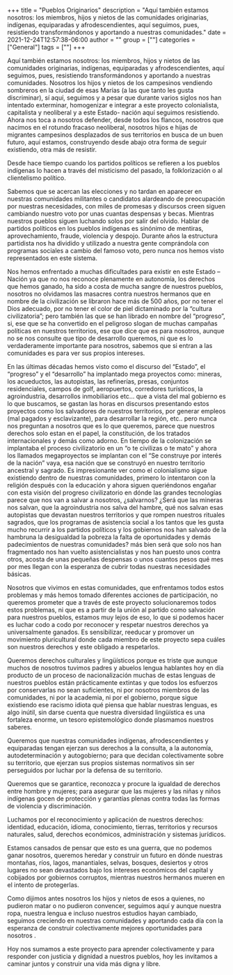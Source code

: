 +++
title = "Pueblos Originarios"
description = "Aquí también estamos nosotros: los miembros, hijos y nietos de las comunidades originarias, indígenas, equiparadas y afrodescendientes, aquí seguimos, pues, resistiendo transformándonos y aportando a nuestras comunidades."
date = 2021-12-24T12:57:38-06:00
author = ""
group = [""]
categories = ["General"]
tags = [""]
+++

Aquí también estamos nosotros: los miembros, hijos y nietos de las comunidades originarias, indígenas, equiparadas y afrodescendientes, aquí seguimos, pues, resistiendo transformándonos y aportando a nuestras comunidades. Nosotros los hijos y nietos de los campesinos vendiendo sombreros en la ciudad de esas Marías (a las que tanto les gusta discriminar), sí aquí, seguimos y a pesar que durante varios siglos nos han intentado exterminar, homogenizar e integrar a este proyecto colonialista, capitalista y neoliberal y a este Estado- nación aquí seguimos resistiendo.  Ahora nos toca a nosotros defender, desde todos los flancos, nosotros que nacimos en el rotundo fracaso neoliberal, nosotros hijos e hijas de migrantes campesinos desplazados de sus territorios en busca de un buen futuro, aquí estamos, construyendo desde abajo otra forma de seguir existiendo, otra más de resistir.

Desde hace tiempo cuando los partidos políticos se refieren a los pueblos indígenas lo hacen a través del misticismo del pasado, la folklorización o al clientelismo político.

Sabemos que se acercan las elecciones y no tardan en aparecer en nuestras comunidades militantes o candidatos alardeando de preocupación por nuestras necesidades, con miles de promesas y discursos creen siguen cambiando nuestro voto por unas cuantas despensas y becas. Mientras nuestros pueblos siguen luchando solos por salir del olvido. Hablar de partidos políticos en los pueblos indígenas es sinónimo de mentiras, aprovechamiento, fraude, violencia y despojo. Durante años la estructura partidista nos ha dividido y utilizado a nuestra gente comprándola con programas sociales a cambio del famoso voto, pero nunca nos hemos visto representados en este sistema.

Nos hemos enfrentado a muchas dificultades para existir en este Estado –Nación ya que no nos reconoce plenamente en autonomía, los derechos que hemos ganado, ha sido a costa de mucha sangre de nuestros pueblos, nosotros no olvidamos las masacres contra nuestros hermanos que en nombre de la civilización se libraron hace más de 500 años, por no tener el Dios adecuado, por no tener el color de piel dictaminado por la “cultura civilizatoria”;  pero también las que se han librado en nombre del “progreso”, si, ese que se ha convertido en el peligroso slogan de muchas campañas políticas en nuestros territorios, ese que  dice que es para nosotros, aunque no se nos consulte que tipo de desarrollo queremos, ni que es lo verdaderamente importante para nosotros, sabemos que si entran a las comunidades es para ver sus propios intereses.

En las últimas décadas hemos visto como el discurso del “Estado”, el “progreso” y el “desarrollo” ha implantado mega proyectos como: mineras, los acueductos, las autopistas, las refinerías, presas, conjuntos residenciales, campos de golf, aeropuertos, corredores turísticos, la agroindustria, desarrollos inmobiliarios etc… que a vista del mal gobierno es lo que buscamos, se gastan las horas en discursos presentando estos proyectos como los salvadores de nuestros territorios, por generar empleos (mal pagados y esclavizante), para desarrollar la región, etc.. pero nunca nos preguntan a nosotros que es lo que queremos, parece que nuestros derechos solo estan en el papel, la constitución, de los tratados internacionales y demás como adorno. En tiempo de la colonización se implantaba el proceso civilizatorio en un “o te civilizas o te mato” y ahora los llamados megaproyectos se implantan con el “Se construye por interés de la nación” vaya, esa nación que se construyó en nuestro territorio ancestral y sagrado. Es impresionante ver como el colonialismo sigue existiendo dentro de nuestras comunidades, primero lo intentaron con la religión después con la educación y ahora siguen queriéndonos engañar con esta visión del progreso civilizatorio en dónde las grandes tecnologías parece que nos van a salvar a nosotros, ¿salvarnos? ¿Será que las mineras nos salvan, que la agroindustria nos salva del hambre, qué nos salvan esas autopistas que devastan nuestros territorios y que rompen nuestros rituales sagrados, que los programas de asistencia social a los tantos que les gusta mucho recurrir a los partidos políticos y los gobiernos nos han salvado de la hambruna la desigualdad la pobreza la falta de oportunidades y demás padecimientos de nuestras comunidades? más bien será que solo nos han fragmentado nos han vuelto asistencialistas y nos han puesto unos contra otros,  acosta de unas pequeñas despensas o unos cuantos pesos qué mes por mes llegan con la esperanza de cubrir todas nuestras necesidades básicas.

Nosotros que vivimos en estas comunidades, que enfrentamos todos estos problemas y más hemos tomado diferentes acciones de participación, no queremos prometer que a través de este proyecto solucionaremos todos estos problemas, ni que es a partir de la unión al partido como salvación para nuestros pueblos, estamos muy lejos de eso, lo que si podemos hacer es luchar codo a codo por reconocer y respetar nuestros derechos ya universalmente ganados.  Es sensibilizar, reeducar y promover un movimiento pluricultural donde cada miembro de este proyecto sepa cuáles son nuestros derechos y este obligado a respetarlos.

Queremos derechos culturales y lingüísticos porque es triste que aunque muchos de nosotros tuvimos padres y abuelos lengua hablantes hoy en día producto de un proceso de nacionalización muchas de estas lenguas de nuestros pueblos están prácticamente extintas y que todos los esfuerzos por conservarlas no sean suficientes, ni por nosotros miembros de las comunidades, ni por la academia, ni por el gobierno, porque sigue existiendo ese racismo idiota qué piensa que hablar nuestras lenguas, es algo inútil, sin darse cuenta que nuestra diversidad lingüística es una fortaleza enorme, un tesoro epistemológico donde plasmamos nuestros saberes.

Queremos que nuestras comunidades indígenas, afrodescendientes y equiparadas tengan ejerzan sus derechos a la consulta, a la autonomía, autodeterminación y autogobierno; para que decidan colectivamente sobre su territorio, que ejerzan sus propios sistemas normativos sin ser perseguidos por luchar por la defensa de su territorio.

Queremos que se garantice, reconozca y procure la igualdad de derechos entre hombre y mujeres; para asegurar que las mujeres y las niñas y niños indígenas gocen de protección y garantías plenas contra todas las formas de violencia y discriminación.

Luchamos por el reconocimiento y aplicación de nuestros derechos: identidad, educación, idioma, conocimiento, tierras, territorios y recursos naturales, salud, derechos económicos, administración y sistemas jurídicos.  

Estamos cansados de pensar que esto es una guerra, que no podemos ganar nosotros, queremos heredar y construir un futuro en dónde nuestras montañas, ríos, lagos, manantiales, selvas, bosques, desiertos y otros lugares no sean devastados bajo los intereses económicos del capital y cobijados por gobiernos corruptos, mientras nuestros hermanos mueren en el intento de protegerlas.

Como dijimos antes nosotros los hijos y nietos de esos a quienes, no pudieron matar o no pudieron convencer, seguimos aquí y aunque nuestra ropa, nuestra lengua e incluso nuestros estudios hayan cambiado, seguimos creciendo en nuestras comunidades y aportando cada día con la esperanza de construir colectivamente  mejores oportunidades para nosotros .

 Hoy nos sumamos a este proyecto para aprender colectivamente y para responder con justicia y dignidad a nuestros pueblos, hoy les invitamos a caminar juntos y construir una vida más digna y libre.
